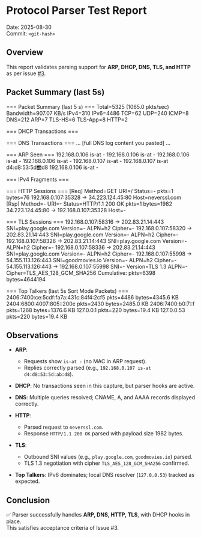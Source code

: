 # Protocol Parser Test Report

Date: 2025-08-30  
Commit: `<git-hash>`  

## Overview
This report validates parsing support for **ARP, DHCP, DNS, TLS, and HTTP** as per issue [#3](../../issues/3).

## Packet Summary (last 5s)
=== Packet Summary (last 5 s) ===
Total=5325 (1065.0 pkts/sec) Bandwidth=907.07 KB/s
IPv4=310 IPv6=4486 TCP=62 UDP=240 ICMP=8 DNS=212 ARP=7 TLS-HS=6 TLS-App=8 HTTP=2

=== DHCP Transactions ===

=== DNS Transactions ===
... [full DNS log content you pasted] ...

=== ARP Seen ===
192.168.0.106 is-at -
192.168.0.106 is-at -
192.168.0.106 is-at -
192.168.0.106 is-at -
192.168.0.107 is-at -
192.168.0.107 is-at d4:d8:53:5d:ab:d8
192.168.0.106 is-at -

=== IPv4 Fragments ===

=== HTTP Sessions ===
[Req] Method=GET URI=/ Status=- pkts=1 bytes=76
192.168.0.107:35328 → 34.223.124.45:80 Host=neverssl.com
[Rsp] Method=- URI=- Status=HTTP/1.1 200 OK pkts=1 bytes=1982
34.223.124.45:80 → 192.168.0.107:35328 Host=-

=== TLS Sessions ===
192.168.0.107:58316 → 202.83.21.14:443 SNI=play.google.com Version=- ALPN=h2 Cipher=-
192.168.0.107:58320 → 202.83.21.14:443 SNI=play.google.com Version=- ALPN=h2 Cipher=-
192.168.0.107:58326 → 202.83.21.14:443 SNI=play.google.com Version=- ALPN=h2 Cipher=-
192.168.0.107:58336 → 202.83.21.14:443 SNI=play.google.com Version=- ALPN=h2 Cipher=-
192.168.0.107:55998 → 54.155.113.126:443 SNI=goodmovies.io Version=- ALPN=h2 Cipher=-
54.155.113.126:443 → 192.168.0.107:55998 SNI=- Version=TLS 1.3 ALPN=- Cipher=TLS_AES_128_GCM_SHA256
Cumulative: pkts=6398 bytes=4644194

=== Top Talkers (last 5s Sort Mode Packets) ===
2406:7400:ce:5cdf:fa7a:431c:84f4:2cf5 pkts=4486 bytes=4345.6 KB
2404:6800:4007:805::200e pkts=2430 bytes=2485.0 KB
2406:7400:b0:7::f pkts=1268 bytes=1376.6 KB
127.0.0.1 pkts=220 bytes=19.4 KB
127.0.0.53 pkts=220 bytes=19.4 KB


## Observations
- **ARP**:  
  - Requests show `is-at -` (no MAC in ARP request).  
  - Replies correctly parsed (e.g., `192.168.0.107 is-at d4:d8:53:5d:ab:d8`).  

- **DHCP**: No transactions seen in this capture, but parser hooks are active.  

- **DNS**: Multiple queries resolved; CNAME, A, and AAAA records displayed correctly.  

- **HTTP**:  
  - Parsed request to `neverssl.com`.  
  - Response `HTTP/1.1 200 OK` parsed with payload size 1982 bytes.  

- **TLS**:  
  - Outbound SNI values (e.g., `play.google.com`, `goodmovies.io`) parsed.  
  - TLS 1.3 negotiation with cipher `TLS_AES_128_GCM_SHA256` confirmed.  

- **Top Talkers**: IPv6 dominates; local DNS resolver (`127.0.0.53`) tracked as expected.  

## Conclusion
✅ Parser successfully handles **ARP, DNS, HTTP, TLS**, with DHCP hooks in place.  
This satisfies acceptance criteria of Issue #3.  
